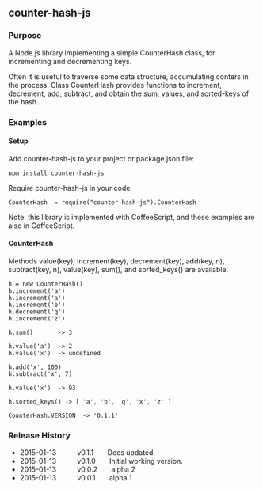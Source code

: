 ## counter-hash-js

### Purpose

A Node.js library implementing a simple CounterHash class, for incrementing and decrementing keys.

Often it is useful to traverse some data structure, accumulating conters in the process.
Class CounterHash provides functions to increment, decrement, add, subtract, and obtain 
the sum, values, and sorted-keys of the hash.

### Examples

#### Setup

Add counter-hash-js to your project or package.json file:
```
npm install counter-hash-js
```

Require counter-hash-js in your code:
```
CounterHash  = require("counter-hash-js").CounterHash
```

Note: this library is implemented with CoffeeScript, and these examples are also in CoffeeScript.

#### CounterHash

Methods value(key), increment(key), decrement(key), add(key, n), subtract(key, n), value(key),
sum(), and sorted_keys() are available.


``` 
h = new CounterHash()
h.increment('a')
h.increment('a')
h.increment('b')
h.decrement('q')
h.increment('z')

h.sum()       -> 3

h.value('a')  -> 2
h.value('x')  -> undefined

h.add('x', 100)
h.subtract('x', 7)

h.value('x')  -> 93

h.sorted_keys() -> [ 'a', 'b', 'q', 'x', 'z' ]

CounterHash.VERSION  -> '0.1.1'
```

### Release History

* 2015-01-13   v0.1.1  Docs updated.
* 2015-01-13   v0.1.0  Initial working version.
* 2015-01-13   v0.0.2  alpha 2
* 2015-01-13   v0.0.1  alpha 1
